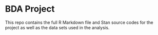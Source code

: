 # BDA Project

This repo contains the full R Markdown file and Stan source codes for the project as well as the data sets used in the analysis.